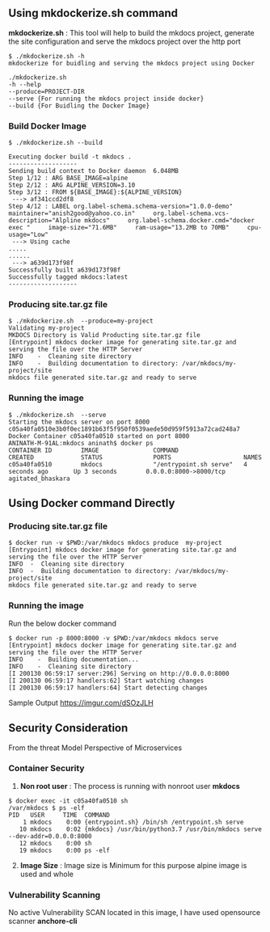 

## Using mkdockerize.sh command  

**mkdockerize.sh** : This tool will help to build the mkdocs project, generate the site configuration and serve the mkdocs project over the http port 

```
$ ./mkdockerize.sh -h
mkdockerize for buidling and serving the mkdocs project using Docker 

./mkdockerize.sh
-h --help
--produce=PROJECT-DIR
--serve {For running the mkdocs project inside docker}
--build {For Buidling the Docker Image}
```

### Build Docker Image

```
$ ./mkdockerize.sh --build
```

```
Executing docker build -t mkdocs . 
-------------------
Sending build context to Docker daemon  6.048MB
Step 1/12 : ARG BASE_IMAGE=alpine
Step 2/12 : ARG ALPINE_VERSION=3.10
Step 3/12 : FROM ${BASE_IMAGE}:${ALPINE_VERSION}
 ---> af341ccd2df8
Step 4/12 : LABEL org.label-schema.schema-version="1.0.0-demo"     maintainer="anish2good@yahoo.co.in"     org.label-schema.vcs-description="Alpline mkdocs"     org.label-schema.docker.cmd="docker exec "     image-size="71.6MB"     ram-usage="13.2MB to 70MB"     cpu-usage="Low"
 ---> Using cache
.....
......
 ---> a639d173f98f
Successfully built a639d173f98f
Successfully tagged mkdocs:latest
-------------------
```

### Producing site.tar.gz file

```
$ ./mkdockerize.sh  --produce=my-project
Validating my-project
MKDOCS Directory is Valid Producting site.tar.gz file
[Entrypoint] mkdocs docker image for generating site.tar.gz and serving the file over the HTTP Server
INFO    -  Cleaning site directory 
INFO    -  Building documentation to directory: /var/mkdocs/my-project/site 
mkdocs file generated site.tar.gz and ready to serve
```

### Running the image

```
$ ./mkdockerize.sh  --serve
Starting the mkdocs server on port 8000
c05a40fa0510e3b0f0ec1891b63f5f950f0539aede50d959f5913a72cad248a7
Docker Container c05a40fa0510 started on port 8000
ANINATH-M-91AL:mkdocs aninath$ docker ps
CONTAINER ID        IMAGE               COMMAND                  CREATED             STATUS              PORTS                    NAMES
c05a40fa0510        mkdocs              "/entrypoint.sh serve"   4 seconds ago       Up 3 seconds        0.0.0.0:8000->8000/tcp   agitated_bhaskara
```

## Using Docker command Directly 

### Producing site.tar.gz file
```
$ docker run -v $PWD:/var/mkdocs mkdocs produce  my-project
[Entrypoint] mkdocs docker image for generating site.tar.gz and serving the file over the HTTP Server
INFO  -  Cleaning site directory
INFO  -  Building documentation to directory: /var/mkdocs/my-project/site
mkdocs file generated site.tar.gz and ready to serve
```

### Running the image

Run the below docker command
```
$ docker run -p 8000:8000 -v $PWD:/var/mkdocs mkdocs serve
[Entrypoint] mkdocs docker image for generating site.tar.gz and serving the file over the HTTP Server
INFO    -  Building documentation... 
INFO    -  Cleaning site directory 
[I 200130 06:59:17 server:296] Serving on http://0.0.0.0:8000
[I 200130 06:59:17 handlers:62] Start watching changes
[I 200130 06:59:17 handlers:64] Start detecting changes
```

Sample Output 
https://imgur.com/dSOzJLH

## Security Consideration

From the threat Model Perspective of Microservices

### Container Security

1. **Non root user** : The process is running with nonroot user **mkdocs**
```console
$ docker exec -it c05a40fa0510 sh
/var/mkdocs $ ps -elf
PID   USER     TIME  COMMAND
    1 mkdocs    0:00 {entrypoint.sh} /bin/sh /entrypoint.sh serve
   10 mkdocs    0:02 {mkdocs} /usr/bin/python3.7 /usr/bin/mkdocs serve --dev-addr=0.0.0.0:8000
   12 mkdocs    0:00 sh
   19 mkdocs    0:00 ps -elf
```
2. **Image Size** : Image size is Minimum for this purpose alpine image is used and whole 

### Vulnerability Scanning

No active Vulnerability SCAN located in this image, I have used opensource scanner **anchore-cli**


